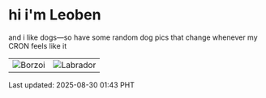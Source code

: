 # hi i'm Leoben

and i like dogs—so have some random dog pics that change whenever my CRON feels like it

|  |  |
|--------|----------|
| ![Borzoi](https://random-dog-vercel.vercel.app/api/random-borzoi?v=1756489388) | ![Labrador](https://random-dog-vercel.vercel.app/api/random-labrador?v=1756489388) |

Last updated: 2025-08-30 01:43 PHT
